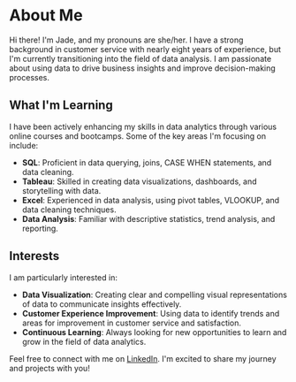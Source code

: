 # About Me

Hi there! I'm Jade, and my pronouns are she/her. I have a strong background in customer service with nearly eight years of experience, but I'm currently transitioning into the field of data analysis. I am passionate about using data to drive business insights and improve decision-making processes.

## What I'm Learning

I have been actively enhancing my skills in data analytics through various online courses and bootcamps. Some of the key areas I'm focusing on include:

- **SQL**: Proficient in data querying, joins, CASE WHEN statements, and data cleaning.
- **Tableau**: Skilled in creating data visualizations, dashboards, and storytelling with data.
- **Excel**: Experienced in data analysis, using pivot tables, VLOOKUP, and data cleaning techniques.
- **Data Analysis**: Familiar with descriptive statistics, trend analysis, and reporting.

## Interests

I am particularly interested in:

- **Data Visualization**: Creating clear and compelling visual representations of data to communicate insights effectively.
- **Customer Experience Improvement**: Using data to identify trends and areas for improvement in customer service and satisfaction.
- **Continuous Learning**: Always looking for new opportunities to learn and grow in the field of data analytics.

Feel free to connect with me on [LinkedIn](www.linkedin.com/in/jade-alexander-). I'm excited to share my journey and projects with you!
